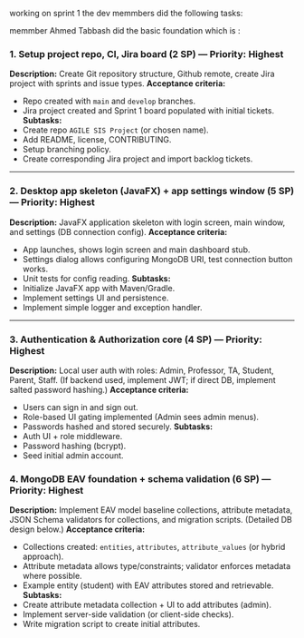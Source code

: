 working on sprint 1 the dev memmbers did the following tasks:


memmber Ahmed Tabbash did the basic foundation which is : 

### 1. Setup project repo, CI, Jira board (2 SP) — **Priority: Highest**

**Description:** Create Git repository structure, Github remote, create Jira project with sprints and issue types.
**Acceptance criteria:**

* Repo created with `main` and `develop` branches.
* Jira project created and Sprint 1 board populated with initial tickets.
  **Subtasks:**
* Create repo `AGILE SIS Project` (or chosen name).
* Add README, license, CONTRIBUTING.
* Setup branching policy.
* Create corresponding Jira project and import backlog tickets.

---

### 2. Desktop app skeleton (JavaFX) + app settings window (5 SP) — **Priority: Highest**

**Description:** JavaFX application skeleton with login screen, main window, and settings (DB connection config).
**Acceptance criteria:**

* App launches, shows login screen and main dashboard stub.
* Settings dialog allows configuring MongoDB URI, test connection button works.
* Unit tests for config reading.
  **Subtasks:**
* Initialize JavaFX app with Maven/Gradle.
* Implement settings UI and persistence.
* Implement simple logger and exception handler.

---

### 3. Authentication & Authorization core (4 SP) — **Priority: Highest**

**Description:** Local user auth with roles: Admin, Professor, TA, Student, Parent, Staff. (If backend used, implement JWT; if direct DB, implement salted password hashing.)
**Acceptance criteria:**

* Users can sign in and sign out.
* Role-based UI gating implemented (Admin sees admin menus).
* Passwords hashed and stored securely.
  **Subtasks:**
* Auth UI + role middleware.
* Password hashing (bcrypt).
* Seed initial admin account.


### 4. MongoDB EAV foundation + schema validation (6 SP) — **Priority: Highest**

**Description:** Implement EAV model baseline collections, attribute metadata, JSON Schema validators for collections, and migration scripts. (Detailed DB design below.)
**Acceptance criteria:**

* Collections created: `entities`, `attributes`, `attribute_values` (or hybrid approach).
* Attribute metadata allows type/constraints; validator enforces metadata where possible.
* Example entity (student) with EAV attributes stored and retrievable.
  **Subtasks:**
* Create attribute metadata collection + UI to add attributes (admin).
* Implement server-side validation (or client-side checks).
* Write migration script to create initial attributes.